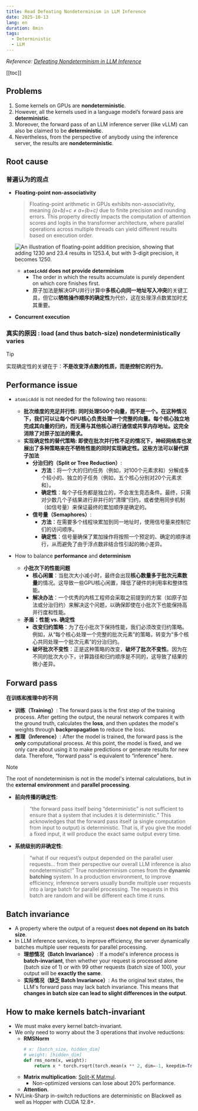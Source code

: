 ```yaml
---
title: Read Defeating Nondeterminism in LLM Inference
date: 2025-10-13
lang: en
duration: 8min
tags:
  - Deterministic
  - LLM
---
```


_Reference: [Defeating Nondeterminism in LLM Inference](https://thinkingmachines.ai/blog/defeating-nondeterminism-in-llm-inference/)_

[[toc]]

## Problems

1.  Some kernels on GPUs are **nondeterministic**.
2.  However, all the kernels used in a language model’s forward pass are **deterministic**.
3.  Moreover, the forward pass of an LLM inference server (like vLLM) can also be claimed to be **deterministic**.
4.  Nevertheless, from the perspective of anybody using the inference server, the results are **nondeterministic**.

## Root cause

### 普遍认为的观点

- **Floating-point non-associativity**

  > Floating-point arithmetic in GPUs exhibits non-associativity, meaning _(a+b)+c ≠ a+(b+c)_ due to finite precision and rounding errors. This property directly impacts the computation of attention scores and logits in the transformer architecture, where parallel operations across multiple threads can yield different results based on execution order.

  ![An illustration of floating-point addition precision, showing that adding 1230 and 23.4 results in 1253.4, but with 3-digit precision, it becomes 1250.](/images/Defeating_Nondeterminism/image.png)

  - **`atomicAdd` does not provide determinism**
    - The order in which the results accumulate is purely dependent on which core finishes first.
    - 原子加法是解决GPU并行计算中**多核心向同一地址写入冲突**的关键工具，但它以**牺牲操作顺序的确定性**为代价，这在处理浮点数累加时尤其重要。

- **Concurrent execution**

### 真实的原因 : **load (and thus batch-size) nondeterministically varies**

> [!TIP]
> 实现确定性的关键在于：**不是改变浮点数的性质，而是控制它的行为**。

## Performance issue

- `atomicAdd` is not needed for the following two reasons:

  - **批次维度的充足并行性:**
    **同时处理500个向量，而不是一个。在这种情况下，我们可以让每个GPU核心负责处理一个完整的向量。每个核心独立地完成其向量的归约，而无需与其他核心进行通信或共享内存地址。这完全消除了对原子加法的需求。**
  - **实现确定性的替代策略: 即使在批次并行性不足的情况下，神经网络库也发展出了多种策略来在不牺牲性能的同时实现确定性。这些方法可以替代原子加法**
    - **分治归约（Split or Tree Reduction）**:
      - **方法**：将一个大的归约任务（例如，对100个元素求和）分解成多个较小的、独立的子任务（例如，五个核心分别对20个元素求和）。
      - **确定性**：每个子任务都是独立的，不会发生竞态条件。最终，只需对少数几个子结果进行非并行的“清理”归约，或者使用同步机制（如信号量）来保证最终的累加顺序是确定的。
    - **信号量（Semaphores）**:
      - **方法**：在需要多个线程块累加到同一地址时，使用信号量来控制它们的访问顺序。
      - **确定性**：信号量确保了累加操作将按照一个预定的、确定的顺序进行，从而避免了由于浮点数非结合性引起的微小差异。

- How to balance **performance** and **determinism**
  - **小批次下的性能问题**
    - **核心闲置**：当批次大小减小时，最终会出现**核心数量多于批次元素数量**的情况。这导致一些GPU核心闲置，降低了硬件的利用率和整体性能。
    - **解决办法**：一个优秀的内核工程师会采取之前提到的方案（如原子加法或分治归约）来解决这个问题，以确保即使在小批次下也能保持高并行度和性能。
  - **矛盾：性能 vs. 确定性**
    - **改变归约策略**：为了在小批次下保持性能，我们必须改变归约策略。例如，从“每个核心处理一个完整的批次元素”的策略，转变为“多个核心共同处理一个批次元素”的分治归约。
    - **破坏批次不变性**：正是这种策略的改变，**破坏了批次不变性**。因为在不同的批次大小下，计算路径和归约顺序是不同的，这导致了结果的微小差异。

## Forward pass

**在训练和推理中的不同**

- **训练（Training）**: The forward pass is the first step of the training process. After getting the output, the neural network compares it with the ground truth, calculates the **loss**, and then updates the model's weights through **backpropagation** to reduce the loss.
- **推理（Inference）**: After the model is trained, the forward pass is the **only** computational process. At this point, the model is fixed, and we only care about using it to make predictions or generate results for new data. Therefore, “forward pass” is equivalent to “inference” here.

> [!NOTE]
> The root of nondeterminism is not in the model's internal calculations, but in the **external environment** and **parallel processing**.

- **前向传播的确定性**:
  > “the forward pass itself being “deterministic” is not sufficient to ensure that a system that includes it is deterministic.”
  > This acknowledges that the forward pass itself (a single computation from input to output) is deterministic. That is, if you give the model a fixed input, it will produce the exact same output every time.
- **系统级别的非确定性**:
  > “what if our request’s output depended on the parallel user requests... from their perspective our overall LLM inference is also nondeterministic!”
  > True nondeterminism comes from the **dynamic batching** system. In a production environment, to improve efficiency, inference servers usually bundle multiple user requests into a large batch for parallel processing. The requests in this batch are random and will be different each time it runs.

## Batch invariance

- A property where the output of a request **does not depend on its batch size**.
- In LLM inference services, to improve efficiency, the server dynamically batches multiple user requests for parallel processing.
  - **理想情况（Batch Invariance）**: If a model's inference process is **batch-invariant**, then whether your request is processed alone (batch size of 1) or with 99 other requests (batch size of 100), your output will be **exactly the same**.
  - **实际情况（缺乏 Batch Invariance）**: As the original text states, the LLM's forward pass may lack batch invariance. This means that **changes in batch size can lead to slight differences in the output**.

## How to make **kernels batch-invariant**

- We must make every kernel batch-invariant.
- We only need to worry about the 3 operations that involve reductions:
  - **RMSNorm**
    ```python
    # x: [batch_size, hidden_dim]
    # weight: [hidden_dim]
    def rms_norm(x, weight):
        return x * torch.rsqrt(torch.mean(x ** 2, dim=-1, keepdim=True)) * weight
    ```
  - **Matrix multiplication**: [Split-K Matmul](https://github.com/NVIDIA/cutlass/blob/main/media/docs/cpp/efficient_gemm.md#parallelized-reductions).
    - Non-optimized versions can lose about 20% performance.
  - **Attention**.
- NVLink-Sharp in-switch reductions are deterministic on Blackwell as well as Hopper with CUDA 12.8+.
